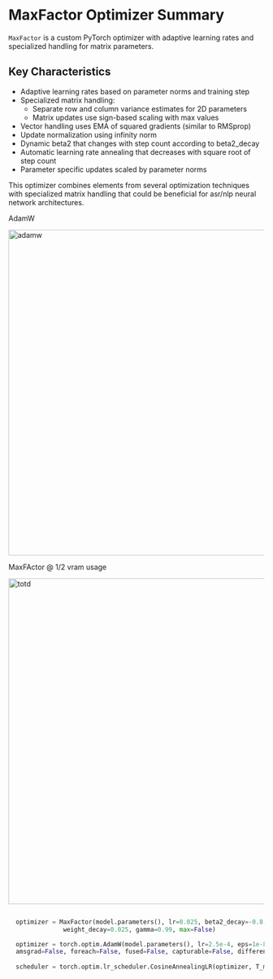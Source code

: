 # MaxFactor Optimizer Summary

`MaxFactor` is a custom PyTorch optimizer with adaptive learning rates and specialized handling for matrix parameters.

## Key Characteristics
- Adaptive learning rates based on parameter norms and training step
- Specialized matrix handling:
  - Separate row and column variance estimates for 2D parameters
  - Matrix updates use sign-based scaling with max values
- Vector handling uses EMA of squared gradients (similar to RMSprop)
- Update normalization using infinity norm
- Dynamic beta2 that changes with step count according to beta2_decay
- Automatic learning rate annealing that decreases with square root of step count
- Parameter specific updates scaled by parameter norms

This optimizer combines elements from several optimization techniques with specialized matrix handling that could be beneficial for asr/nlp neural network architectures.

AdamW

<img width="640" alt="adamw" src="https://github.com/user-attachments/assets/068e4b2a-b0f3-47f1-8c28-21d2b6b968d3" />

MaxFActor @ 1/2 vram usage

<img width="640" alt="totd" src="https://github.com/user-attachments/assets/f2bb09ea-566c-430e-bd09-0797af37a855" />




```python

  optimizer = MaxFactor(model.parameters(), lr=0.025, beta2_decay=-0.8, eps=(1e-10, 1e-7), d=1.0, 
               weight_decay=0.025, gamma=0.99, max=False)

  optimizer = torch.optim.AdamW(model.parameters(), lr=2.5e-4, eps=1e-8, weight_decay=0.01, betas=(0.9, 0.999), 
  amsgrad=False, foreach=False, fused=False, capturable=False, differentiable=False, maximize=False)
  
  scheduler = torch.optim.lr_scheduler.CosineAnnealingLR(optimizer, T_max=1000, eta_min=1e-7, last_epoch=-1)

```
